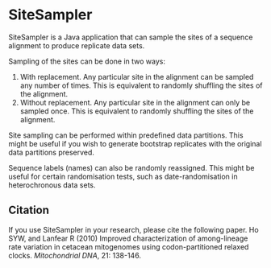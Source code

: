 SiteSampler
===========

SiteSampler is a Java application that can sample the sites of a sequence alignment to produce replicate data sets. 

Sampling of the sites can be done in two ways:

  1. With replacement. Any particular site in the alignment can be sampled any number of times. This is equivalent to randomly shuffling the sites of the alignment.
  2. Without replacement. Any particular site in the alignment can only be sampled once. This is equivalent to randomly shuffling the sites of the alignment.

Site sampling can be performed within predefined data partitions. This might be useful if you wish to generate bootstrap replicates with the original data partitions preserved. 

Sequence labels (names) can also be randomly reassigned. This might be useful for certain randomisation tests, such as date-randomisation in heterochronous data sets.

Citation
--------

If you use SiteSampler in your research, please cite the following paper.
Ho SYW, and Lanfear R (2010) Improved characterization of among-lineage rate variation in cetacean mitogenomes using codon-partitioned relaxed clocks. *Mitochondrial DNA*, 21: 138-146.
